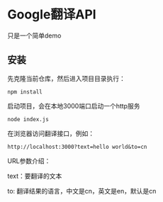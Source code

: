 # Google翻译API

只是一个简单demo

## 安装
先克隆当前仓库，然后进入项目目录执行：
```
npm install
```

启动项目，会在本地3000端口启动一个http服务
```
node index.js
```

在浏览器访问翻译接口，例如：
```
http://localhost:3000?text=hello world&to=cn
```
URL参数介绍：

text：要翻译的文本

to: 翻译结果的语言，中文是cn，英文是en，默认是cn